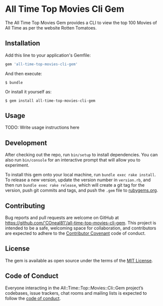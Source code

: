 # All Time Top Movies Cli Gem

The All Time Top Movies Gem provides a CLI to view the top 100 Movies of All Time as per the website Rotten Tomatoes.

## Installation

Add this line to your application's Gemfile:

```ruby
gem 'all-time-top-movies-cli-gem'
```

And then execute:

    $ bundle

Or install it yourself as:

    $ gem install all-time-top-movies-cli-gem

## Usage

TODO: Write usage instructions here

## Development

After checking out the repo, run `bin/setup` to install dependencies. You can also run `bin/console` for an interactive prompt that will allow you to experiment.

To install this gem onto your local machine, run `bundle exec rake install`. To release a new version, update the version number in `version.rb`, and then run `bundle exec rake release`, which will create a git tag for the version, push git commits and tags, and push the `.gem` file to [rubygems.org](https://rubygems.org).

## Contributing

Bug reports and pull requests are welcome on GitHub at https://github.com/'COneal81'/all-time-top-movies-cli-gem. This project is intended to be a safe, welcoming space for collaboration, and contributors are expected to adhere to the [Contributor Covenant](http://contributor-covenant.org) code of conduct.

## License

The gem is available as open source under the terms of the [MIT License](https://opensource.org/licenses/MIT).

## Code of Conduct

Everyone interacting in the All::Time::Top::Movies::Cli::Gem project’s codebases, issue trackers, chat rooms and mailing lists is expected to follow the [code of conduct](https://github.com/'COneal81'/all-time-top-movies-cli-gem/blob/master/CODE_OF_CONDUCT.md).
